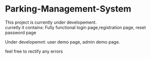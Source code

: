# Parking-Management-System
This project is currently under developement.  
curretly it contains:
Fully functional login page,registration page, reset password page  

Under developemnt: user demo page, admin demo page.  

feel free to rectify any errors

